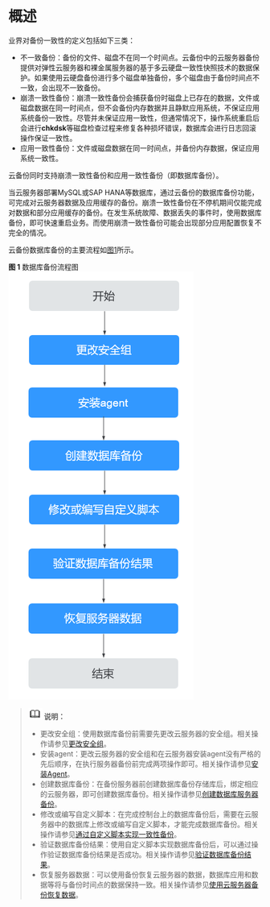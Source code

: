 # 概述<a name="cbr_03_0109"></a>

业界对备份一致性的定义包括如下三类：

-   不一致备份：备份的文件、磁盘不在同一个时间点。云备份中的云服务器备份提供对弹性云服务器和裸金属服务器的基于多云硬盘一致性快照技术的数据保护。如果使用云硬盘备份进行多个磁盘单独备份，多个磁盘由于备份时间点不一致，会出现不一致备份。
-   崩溃一致性备份：崩溃一致性备份会捕获备份时磁盘上已存在的数据，文件或磁盘数据在同一时间点，但不会备份内存数据并且静默应用系统，不保证应用系统备份一致性。尽管并未保证应用一致性，但通常情况下，操作系统重启后会进行**chkdsk**等磁盘检查过程来修复各种损坏错误，数据库会进行日志回滚操作保证一致性。
-   应用一致性备份：文件或磁盘数据在同一时间点，并备份内存数据，保证应用系统一致性。

云备份同时支持崩溃一致性备份和应用一致性备份（即数据库备份）。

当云服务器部署MySQL或SAP HANA等数据库，通过云备份的数据库备份功能，可完成对云服务器数据及应用缓存的备份。崩溃一致性备份在不停机期间仅能完成对数据和部分应用缓存的备份。在发生系统故障、数据丢失的事件时，使用数据库备份，即可快速重启业务。而使用崩溃一致性备份可能会出现部分应用配置恢复不完全的情况。

云备份数据库备份的主要流程如[图1](#fig3947184273819)所示。

**图 1**  数据库备份流程图<a name="fig3947184273819"></a>  
![](figures/数据库备份流程图.png "数据库备份流程图")

>![](public_sys-resources/icon-note.gif) **说明：** 
>-   更改安全组：使用数据库备份前需要先更改云服务器的安全组。相关操作请参见[更改安全组](更改安全组.md)。
>-   安装agent：更改云服务器的安全组和在云服务器安装agent没有严格的先后顺序，在执行服务器备份前完成两项操作即可。相关操作请参见[安装Agent](安装Agent.md)。
>-   创建数据库备份：在备份服务器前创建数据库备份存储库后，绑定相应的云服务器，即可创建数据库备份。相关操作请参见[创建数据库服务器备份](创建数据库服务器备份.md)。
>-   修改或编写自定义脚本：在完成控制台上的数据库备份后，需要在云服务器中的数据库上修改或编写自定义脚本，才能完成数据库备份。相关操作请参见[通过自定义脚本实现一致性备份](https://support.huaweicloud.com/bestpractice-cbr/cbr_07_0002.html)。
>-   验证数据库备份结果：使用自定义脚本实现数据库备份后，可以通过操作验证数据库备份结果是否成功。相关操作请参见[验证数据库备份结果](https://support.huaweicloud.com/bestpractice-cbr/cbr_07_0014.html)。
>-   恢复服务器数据：可以使用备份恢复云服务器的数据，数据库应用和数据等将与备份时间点的数据保持一致。相关操作请参见[使用云服务器备份恢复数据](使用云服务器备份恢复数据.md)。

